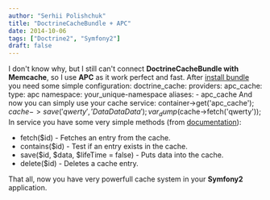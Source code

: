 ```yaml
---
author: "Serhii Polishchuk"
title: "DoctrineCacheBundle + APC"
date: 2014-10-06
tags: ["Doctrine2", "Symfony2"]
draft: false
---
```

<!--more-->
I don't know why, but I still can't connect **DoctrineCacheBundle with Memcache**, so I use **APC** as it work perfect and fast. After [install bundle](https://github.com/doctrine/DoctrineCacheBundle#installation) you need some simple configuration:
    doctrine_cache:
        providers:
            apc_cache:
                type: apc
                namespace: your_unique-namespace
                aliases:
                    - apc_cache</pre>
And now you can simply use your cache service:
    container->get('apc_cache');
    $cache->save('qwerty', 'DataDataData');
    var_dump($cache->fetch('qwerty'));
In service you have some very simple methods (from [documentation](http://docs.doctrine-project.org/en/2.0.x/reference/caching.html#cache-drivers)):
- fetch($id) - Fetches an entry from the cache.
- contains($id) - Test if an entry exists in the cache.
- save($id, $data, $lifeTime = false) - Puts data into the cache.
- delete($id) - Deletes a cache entry.

That all, now you have very powerfull cache system in your **Symfony2** application.
